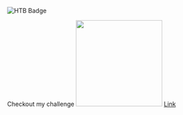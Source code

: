 

![HTB Badge](https://github.com/MikeAnast/MikeAnast/assets/24854891/3231036a-caac-4a0a-80ab-5c22633cdf6b)

Checkout my challenge <img src="https://github.com/MikeAnast/MikeAnast/assets/24854891/1475f123-02c9-4f8c-8f15-1c17d5360637" width="200" height="200" /> [Link](https://hackmyvm.eu/challenges/challenge.php?c=059)

